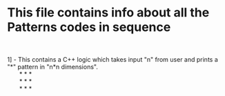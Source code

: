 <h1>This file contains info about all the Patterns codes in sequence</h1>
<br>
<p>
		1] - This contains a C++ logic which takes input "n" from user and prints a "*" pattern in "n*n dimensions".<br>
     &ensp;&ensp;&ensp;&ensp;* * *<br>&ensp;&ensp;&ensp;&ensp;* * *<br>&ensp;&ensp;&ensp;&ensp;* * *
	</p>



